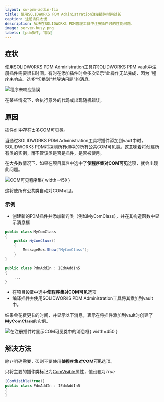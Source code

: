 ```yaml
---
layout: sw-pdm-addin-fix
title: 使用SOLIDWORKS PDM Administration注册插件时间过长
caption: 注册插件太慢
description: 解决在SOLIDWORKS PDM管理工具中注册插件时的性能问题。
image: server-busy.png
labels: [pdm插件, 错误]
---
```

## 症状

使用SOLIDWORKS PDM Administration工具在SOLIDWORKS PDM vault中注册插件需要很长时间。有时在添加插件时会多次显示“此操作无法完成，因为''程序未响应。选择“切换到”并解决问题”的消息。

![程序未响应错误](server-busy.png)

在某些情况下，会执行意外的代码或出现随机错误。

## 原因

插件dll中存在太多COM可见类。

当通过SOLIDWORKS PDM Administration工具将插件添加到vault中时，SOLIDWORKS PDM将探测所有dll中的所有公共COM可见类。这意味着将创建所有类的实例，而不管该类是否是插件，是否被使用。

在大多数情况下，如果在项目属性中选中了**使程序集对COM可见**选项，就会出现此问题。

![COM可见程序集](assembly-com-visible.png){ width=450 }

这将使所有公共类自动对COM可见。

### 示例

* 创建新的PDM插件并添加新的类（例如MyComClass），并在其构造函数中显示消息框

~~~cs
public class MyComClass
{
    public MyComClass()
    {
        MessageBox.Show("MyComClass");
    }
}

public class PdmAddIn : IEdmAddIn5
{
    ...
}
~~~

* 在项目设置中选中**使程序集对COM可见**选项
* 编译插件并使用SOLIDWORKS PDM Administration工具将其添加到vault中。

结果会花费更长的时间，并显示以下消息，表示在将插件添加到vault时创建了**MyComClass**的实例。

![在注册插件时显示COM可见类中的消息框](message-box.png){ width=450 }

## 解决方法

除非明确需要，否则不要使用**使程序集对COM可见**选项。

只将主要的插件类标记为[ComVisible](https://docs.microsoft.com/zh-cn/dotnet/api/system.runtime.interopservices.comvisibleattribute)属性，值设置为*True*

~~~cs
[ComVisible(true)]
public class PdmAddIn : IEdmAddIn5
{
}
~~~
